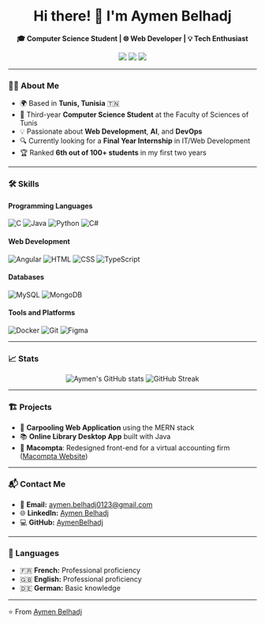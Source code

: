 <h1 align="center">Hi there! 👋 I'm Aymen Belhadj</h1>

<p align="center">
  <b>🎓 Computer Science Student | 🌐 Web Developer | 💡 Tech Enthusiast</b>
</p>

<p align="center">
  <a href="https://github.com/AymenBelhadj"><img src="https://img.shields.io/github/followers/AymenBelhadj?label=Follow&style=social"></a>
  <a href="https://www.linkedin.com/in/aymen-belhadj-43bb8b242/"><img src="https://img.shields.io/badge/-LinkedIn-blue?style=flat-square&logo=linkedin"></a>
  <a href="mailto:aymen.belhadj0123@gmail.com"><img src="https://img.shields.io/badge/-Email-d14836?style=flat-square&logo=gmail&logoColor=white"></a>
</p>

---

### 👩‍💻 About Me
- 🌍 Based in **Tunis, Tunisia** 🇹🇳
- 📖 Third-year **Computer Science Student** at the Faculty of Sciences of Tunis
- 💡 Passionate about **Web Development**, **AI**, and **DevOps**
- 🔍 Currently looking for a **Final Year Internship** in IT/Web Development
- 🏆 Ranked **6th out of 100+ students** in my first two years

---

### 🛠️ Skills

#### Programming Languages
![C](https://img.shields.io/badge/-C-00599C?style=flat-square&logo=c&logoColor=white)
![Java](https://img.shields.io/badge/-Java-007396?style=flat-square&logo=java)
![Python](https://img.shields.io/badge/-Python-3776AB?style=flat-square&logo=python&logoColor=white)
![C#](https://img.shields.io/badge/-C%23-239120?style=flat-square&logo=c-sharp&logoColor=white)

#### Web Development
![Angular](https://img.shields.io/badge/-Angular-DD0031?style=flat-square&logo=angular&logoColor=white)
![HTML](https://img.shields.io/badge/-HTML5-E34F26?style=flat-square&logo=html5&logoColor=white)
![CSS](https://img.shields.io/badge/-CSS3-1572B6?style=flat-square&logo=css3)
![TypeScript](https://img.shields.io/badge/-TypeScript-007ACC?style=flat-square&logo=typescript)

#### Databases
![MySQL](https://img.shields.io/badge/-MySQL-4479A1?style=flat-square&logo=mysql&logoColor=white)
![MongoDB](https://img.shields.io/badge/-MongoDB-47A248?style=flat-square&logo=mongodb&logoColor=white)

#### Tools and Platforms
![Docker](https://img.shields.io/badge/-Docker-2496ED?style=flat-square&logo=docker&logoColor=white)
![Git](https://img.shields.io/badge/-Git-F05032?style=flat-square&logo=git&logoColor=white)
![Figma](https://img.shields.io/badge/-Figma-F24E1E?style=flat-square&logo=figma&logoColor=white)

---

### 📈 Stats
<p align="center">
  <img src="https://github-readme-stats.vercel.app/api?username=AymenBelhadj&show_icons=true&theme=radical" alt="Aymen's GitHub stats">
  <img src="https://github-readme-streak-stats.herokuapp.com/?user=AymenBelhadj&theme=radical" alt="GitHub Streak">
</p>

---

### 🏗️ Projects
- 🚗 **Carpooling Web Application** using the MERN stack
- 📚 **Online Library Desktop App** built with Java
- 🧾 **Macompta**: Redesigned front-end for a virtual accounting firm ([Macompta Website](https://www.macompta.com.tn))

---

### 📬 Contact Me
- 📧 **Email:** [aymen.belhadj0123@gmail.com](mailto:aymen.belhadj0123@gmail.com)
- 🌐 **LinkedIn:** [Aymen Belhadj](https://www.linkedin.com/in/aymen-belhadj-43bb8b242/)
- 💻 **GitHub:** [AymenBelhadj](https://github.com/AymenBelhadj)

---

### 🌟 Languages
- 🇫🇷 **French:** Professional proficiency  
- 🇬🇧 **English:** Professional proficiency  
- 🇩🇪 **German:** Basic knowledge  

---

⭐️ From [Aymen Belhadj](https://github.com/AymenBelhadj)
